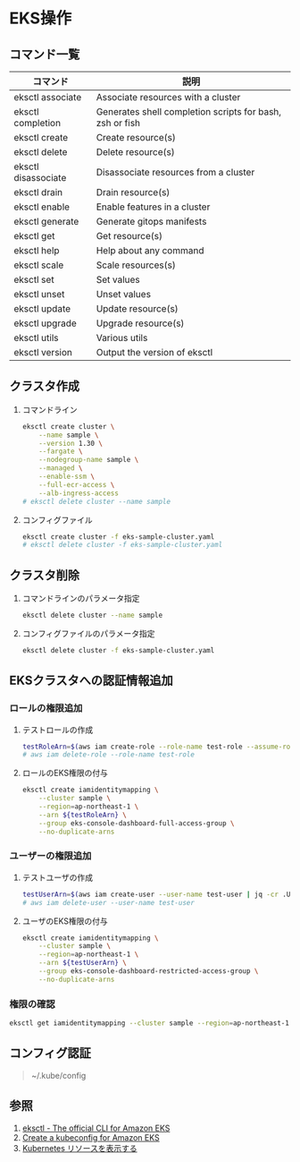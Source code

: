 # EKS操作

## コマンド一覧

| コマンド            | 説明                                                     |
| ------------------- | -------------------------------------------------------- |
| eksctl associate    | Associate resources with a cluster                       |
| eksctl completion   | Generates shell completion scripts for bash, zsh or fish |
| eksctl create       | Create resource(s)                                       |
| eksctl delete       | Delete resource(s)                                       |
| eksctl disassociate | Disassociate resources from a cluster                    |
| eksctl drain        | Drain resource(s)                                        |
| eksctl enable       | Enable features in a cluster                             |
| eksctl generate     | Generate gitops manifests                                |
| eksctl get          | Get resource(s)                                          |
| eksctl help         | Help about any command                                   |
| eksctl scale        | Scale resources(s)                                       |
| eksctl set          | Set values                                               |
| eksctl unset        | Unset values                                             |
| eksctl update       | Update resource(s)                                       |
| eksctl upgrade      | Upgrade resource(s)                                      |
| eksctl utils        | Various utils                                            |
| eksctl version      | Output the version of eksctl                             |

## クラスタ作成

1. コマンドライン

    ```bash
    eksctl create cluster \
        --name sample \
        --version 1.30 \
        --fargate \
        --nodegroup-name sample \
        --managed \
        --enable-ssm \
        --full-ecr-access \
        --alb-ingress-access
    # eksctl delete cluster --name sample
    ```

2. コンフィグファイル

    ```bash
    eksctl create cluster -f eks-sample-cluster.yaml
    # eksctl delete cluster -f eks-sample-cluster.yaml
    ```

## クラスタ削除

1. コマンドラインのパラメータ指定

    ```bash
    eksctl delete cluster --name sample
    ```

2. コンフィグファイルのパラメータ指定

    ```bash
    eksctl delete cluster -f eks-sample-cluster.yaml
    ```

## EKSクラスタへの認証情報追加

### ロールの権限追加

1. テストロールの作成

    ```bash
    testRoleArn=$(aws iam create-role --role-name test-role --assume-role-policy-document file://test-role-trust-policy.json | jq -cr '.Role.Arn')
    # aws iam delete-role --role-name test-role
    ```

2. ロールのEKS権限の付与

    ```bash
    eksctl create iamidentitymapping \
        --cluster sample \
        --region=ap-northeast-1 \
        --arn ${testRoleArn} \
        --group eks-console-dashboard-full-access-group \
        --no-duplicate-arns
    ```

### ユーザーの権限追加

1. テストユーザの作成

    ```bash
    testUserArn=$(aws iam create-user --user-name test-user | jq -cr .User.Arn)
    # aws iam delete-user --user-name test-user
    ```

2. ユーザのEKS権限の付与

    ```bash
    eksctl create iamidentitymapping \
        --cluster sample \
        --region=ap-northeast-1 \
        --arn ${testUserArn} \
        --group eks-console-dashboard-restricted-access-group \
        --no-duplicate-arns
    ```

### 権限の確認

```bash
eksctl get iamidentitymapping --cluster sample --region=ap-northeast-1
```

## コンフィグ認証

> ~/.kube/config

## 参照

1. [eksctl - The official CLI for Amazon EKS](https://github.com/weaveworks/eksctl)
2. [Create a kubeconfig for Amazon EKS](https://docs.aws.amazon.com/eks/latest/userguide/create-kubeconfig.html#create-kubeconfig-manually)
3. [Kubernetes リソースを表示する](https://docs.aws.amazon.com/ja_jp/eks/latest/userguide/view-kubernetes-resources.html#view-kubernetes-resources-permissions)
